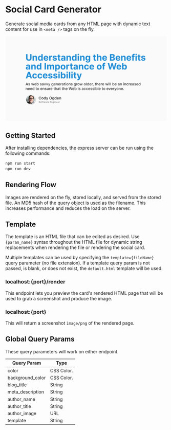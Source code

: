 # Social Card Generator
Generate social media cards from any HTML page with dynamic text content for use in `<meta />` tags on the fly.

![Preview of Social Card](.github/preview.png)

## Getting Started

After installing dependencies, the express server can be run using the following commands:

```bash
npm run start
npm run dev
```

## Rendering Flow
Images are rendered on the fly, stored locally, and served from the stored file. An MD5 hash of the query object is used as the filename. This increases performance and reduces the load on the server.

## Template
The template is an HTML file that can be edited as desired. Use `{param_name}` syntax throughout the HTML file for dynamic string replacements when rendering the file or rendering the social card.

Multiple templates can be used by specifying the `template={fileName}` query parameter (no file extension). If a template query param is not passed, is blank, or does not exist, the `default.html` template will be used.

### localhost:{port}/render
This endpoint lets you preview the card's rendered HTML page that will be used to grab a screenshot and produce the image.


### localhost:{port}
This will return a screenshot `image/png` of the rendered page.

## Global Query Params
These query parameters will work on either endpoint.

| Query Param      | Type       |
|------------------|------------|
| color            | CSS Color. |
| background_color | CSS Color. |
| blog_title       | String     |
| meta_description | String     |
| author_name      | String     |
| author_title     | String     |
| author_image     | URL        |
| template         | String     |

